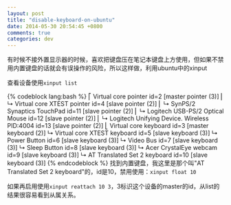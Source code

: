 ```yaml
---
layout: post
title: "disable-keyboard-on-ubuntu"
date: 2014-05-30 20:54:45 +0800
comments: true
categories: dev
---
```


有时候不接外置显示器的时候，喜欢把键盘压在笔记本键盘上方使用，但如果不禁用内置键盘的话就会有误操作的风险，所以这样做，利用ubuntu中的xinput

查看设备使用`xinput list`

{% codeblock lang:bash %}
⎡ Virtual core pointer                      id=2    [master pointer  (3)]
⎜   ↳ Virtual core XTEST pointer                id=4    [slave  pointer  (2)]
⎜   ↳ SynPS/2 Synaptics TouchPad                id=11   [slave  pointer  (2)]
⎜   ↳ Logitech USB-PS/2 Optical Mouse           id=12   [slave  pointer  (2)]
⎜   ↳ Logitech Unifying Device. Wireless PID:4004   id=13   [slave  pointer  (2)]
⎣ Virtual core keyboard                     id=3    [master keyboard (2)]
    ↳ Virtual core XTEST keyboard               id=5    [slave  keyboard (3)]
    ↳ Power Button                              id=6    [slave  keyboard (3)]
    ↳ Video Bus                                 id=7    [slave  keyboard (3)]
    ↳ Sleep Button                              id=8    [slave  keyboard (3)]
    ↳ Acer CrystalEye webcam                    id=9    [slave  keyboard (3)]
    ↳ AT Translated Set 2 keyboard              id=10   [slave  keyboard (3)]
{% endcodeblock %}
找到内置键盘，我这里是那个叫"AT Translated Set 2 keyboard"的，id是10，禁用使用：`xinput float 10`

如果再启用使用`xinput reattach 10 3`，3标识这个设备的master的id，从list的结果很容易看到从属关系。